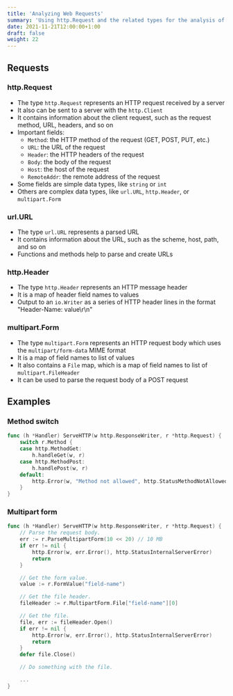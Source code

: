 ```yaml
---
title: 'Analyzing Web Requests'
summary: 'Using http.Request and the related types for the analysis of web requests.'
date: 2021-11-21T12:00:00+1:00
draft: false
weight: 22
---
```


## Requests

### http.Request

* The type `http.Request` represents an HTTP request received by a server
* It also can be sent to a server with the `http.Client`
* It contains information about the client request, such as the request method, URL, headers, and so on
* Important fields:
    * `Method`: the HTTP method of the request (GET, POST, PUT, etc.)
    * `URL`: the URL of the request
    * `Header`: the HTTP headers of the request
    * `Body`: the body of the request
    * `Host`: the host of the request
    * `RemoteAddr`: the remote address of the request
* Some fields are simple data types, like `string` or `int`
* Others are complex data types, like `url.URL`, `http.Header`, or `multipart.Form`

### url.URL

* The type `url.URL` represents a parsed URL
* It contains information about the URL, such as the scheme, host, path, and so on
* Functions and methods help to parse and create URLs

### http.Header

* The type `http.Header` represents an HTTP message header
* It is a map of header field names to values
* Output to an `io.Writer` as a series of HTTP header lines in the format "Header-Name: value\r\n"

### multipart.Form

* The type `multipart.Form` represents an HTTP request body which uses the `multipart/form-data` MIME format
* It is a map of field names to list of values
* It also contains a `File` map, which is a map of field names to list of `multipart.FileHeader`
* It can be used to parse the request body of a POST request

## Examples

### Method switch

```go
func (h *Handler) ServeHTTP(w http.ResponseWriter, r *http.Request) {
    switch r.Method {
    case http.MethodGet:
        h.handleGet(w, r)
    case http.MethodPost:
        h.handlePost(w, r)
    default:
        http.Error(w, "Method not allowed", http.StatusMethodNotAllowed)
    }
}
```

### Multipart form

```go
func (h *Handler) ServeHTTP(w http.ResponseWriter, r *http.Request) {
    // Parse the request body.
    err := r.ParseMultipartForm(10 << 20) // 10 MB
    if err != nil {
        http.Error(w, err.Error(), http.StatusInternalServerError)
        return
    }

    // Get the form value.
    value := r.FormValue("field-name")

    // Get the file header.
    fileHeader := r.MultipartForm.File["field-name"][0]

    // Get the file.
    file, err := fileHeader.Open()
    if err != nil {
        http.Error(w, err.Error(), http.StatusInternalServerError)
        return
    }
    defer file.Close()

    // Do something with the file.

    ...
}
```
